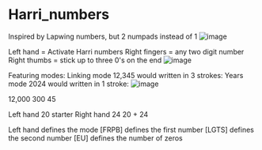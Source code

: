 # Harri_numbers
Inspired by Lapwing numbers, but 2 numpads instead of 1
![image](https://github.com/user-attachments/assets/1e2a447d-2672-4b8a-952a-838fa72eccd3)


Left hand = Activate Harri numbers Right fingers = any two digit number Right thumbs = stick up to three 0's on the end
![image](https://github.com/user-attachments/assets/e0fe996c-3074-4daa-b867-ef0d08db44d5)


Featuring modes:
Linking mode 12,345 would written in 3 strokes:
Years mode 2024 would written in 1 stroke:
![image](https://github.com/user-attachments/assets/b6abb6cb-6f84-46f6-bfc7-8ce8d006c390)

12,000
   300
    45


Left hand 20 starter
Right hand 24
20 + 24

Left hand defines the mode [FRPB] defines the first number [LGTS] defines the second number [EU] defines the number of zeros
